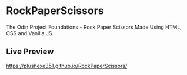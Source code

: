 # RockPaperScissors
The Odin Project Foundations - Rock Paper Scissors
Made Using HTML, CSS and Vanilla JS.

## Live Preview
https://plushexe351.github.io/RockPaperScissors/
